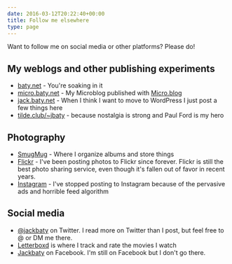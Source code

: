 ```yaml
---
date: 2016-03-12T20:22:40+00:00
title: Follow me elsewhere
type: page
---
```


Want to follow me on social media or other platforms? Please do!

## My weblogs and other publishing experiments

- [baty.net](https://www.baty.net/) - You're soaking in it
- [micro.baty.net](https://micro.baty.net/) - My Microblog published with [Micro.blog](https://micro.blog/)
- [jack.baty.net](https://jack.baty.net/) - When I think I want to move to WordPress I just post a few things here
- [tilde.club/~jbaty](http://tilde.club/~jbaty) - because nostalgia is strong and Paul Ford is my hero

## Photography

- [SmugMug](https://jackbaty.smugmug.com/) - Where I organize albums and store things
- [Flickr](https://flickr.com/photos/jbaty/) - I've been posting photos to Flickr since forever. Flickr is still the best photo sharing service, even though it's fallen out of favor in recent years.
- [Instagram](https://instagram.com/mrjackbaty) - I've stopped posting to Instagram because of the pervasive ads and horrible feed algorithm

## Social media

- [@jackbaty](https://twitter.com/jackbaty) on Twitter. I read more on Twitter than I post, but feel free to @ or DM me there.
- [Letterboxd](https://letterboxd.com/jackbaty) is where I track and rate the movies I watch
- [Jackbaty](https://www.facebook.com/jackbaty) on Facebook. I'm still on Facebook but I don't go there.




